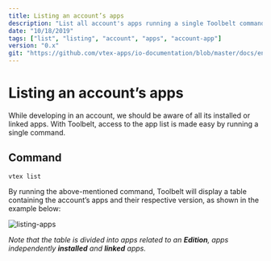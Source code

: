 ```yaml
---
title: Listing an account’s apps
description: "List all account's apps running a single Toolbelt command"
date: "10/18/2019"
tags: ["list", "listing", "account", "apps", "account-app"]
version: "0.x"
git: "https://github.com/vtex-apps/io-documentation/blob/master/docs/en/Recipes/store/listing-an-accounts-apps.md"
---
```


# Listing an account’s apps 

While developing in an account, we should be aware of all its installed or linked apps. With Toolbelt, access to the app list is made easy by running a single command.

## Command

`vtex list`

By running the above-mentioned command, Toolbelt will display a table containing the account’s apps and their respective version, as shown in the example below: 

![listing-apps](https://user-images.githubusercontent.com/52087100/67044546-dfe3fd00-f102-11e9-83d7-936f229b7b26.png)

_Note that the table is divided into apps related to an **Edition**, apps independently **installed** and **linked** apps._

